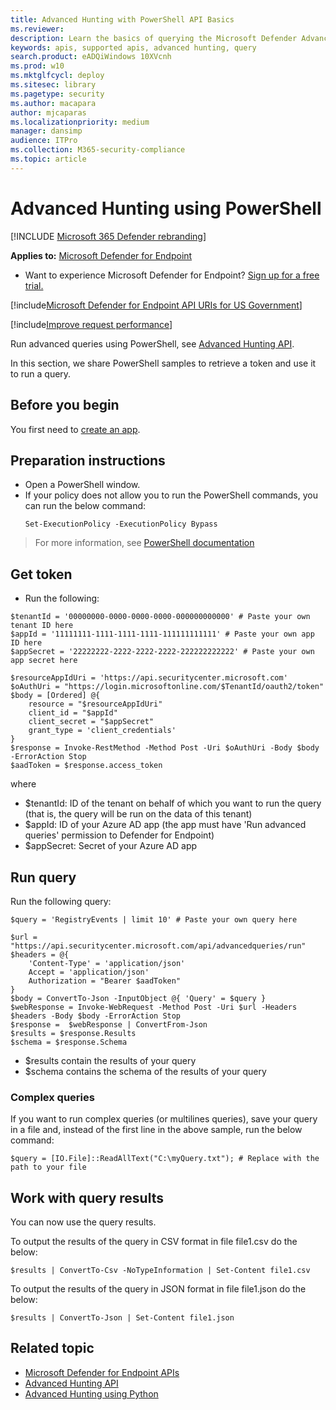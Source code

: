 ```yaml
---
title: Advanced Hunting with PowerShell API Basics
ms.reviewer: 
description: Learn the basics of querying the Microsoft Defender Advanced Threat Protection API, using PowerShell.
keywords: apis, supported apis, advanced hunting, query
search.product: eADQiWindows 10XVcnh
ms.prod: w10
ms.mktglfcycl: deploy
ms.sitesec: library
ms.pagetype: security
ms.author: macapara
author: mjcaparas
ms.localizationpriority: medium
manager: dansimp
audience: ITPro
ms.collection: M365-security-compliance 
ms.topic: article
---
```


# Advanced Hunting using PowerShell

[!INCLUDE [Microsoft 365 Defender rebranding](../../includes/microsoft-defender.md)]

**Applies to:** [Microsoft Defender for Endpoint](https://go.microsoft.com/fwlink/p/?linkid=2146631)

- Want to experience Microsoft Defender for Endpoint? [Sign up for a free trial.](https://www.microsoft.com/microsoft-365/windows/microsoft-defender-atp?ocid=docs-wdatp-exposedapis-abovefoldlink) 

[!include[Microsoft Defender for Endpoint API URIs for US Government](../../includes/microsoft-defender-api-usgov.md)]

[!include[Improve request performance](../../includes/improve-request-performance.md)]

Run advanced queries using PowerShell, see [Advanced Hunting API](run-advanced-query-api.md).

In this section, we share PowerShell samples to retrieve a token and use it to run a query.

## Before you begin
You first need to [create an app](apis-intro.md).

## Preparation instructions

- Open a PowerShell window.
- If your policy does not allow you to run the PowerShell commands, you can run the below command:
  ```
  Set-ExecutionPolicy -ExecutionPolicy Bypass
  ```

>For more information, see [PowerShell documentation](https://docs.microsoft.com/powershell/module/microsoft.powershell.security/set-executionpolicy)

## Get token

- Run the following:

```
$tenantId = '00000000-0000-0000-0000-000000000000' # Paste your own tenant ID here
$appId = '11111111-1111-1111-1111-111111111111' # Paste your own app ID here
$appSecret = '22222222-2222-2222-2222-222222222222' # Paste your own app secret here

$resourceAppIdUri = 'https://api.securitycenter.microsoft.com'
$oAuthUri = "https://login.microsoftonline.com/$TenantId/oauth2/token"
$body = [Ordered] @{
    resource = "$resourceAppIdUri"
    client_id = "$appId"
    client_secret = "$appSecret"
    grant_type = 'client_credentials'
}
$response = Invoke-RestMethod -Method Post -Uri $oAuthUri -Body $body -ErrorAction Stop
$aadToken = $response.access_token
```

where
- $tenantId: ID of the tenant on behalf of which you want to run the query (that is, the query will be run on the data of this tenant)
- $appId: ID of your Azure AD app (the app must have 'Run advanced queries' permission to Defender for Endpoint)
- $appSecret: Secret of your Azure AD app

## Run query

Run the following query:

```
$query = 'RegistryEvents | limit 10' # Paste your own query here

$url = "https://api.securitycenter.microsoft.com/api/advancedqueries/run"
$headers = @{ 
    'Content-Type' = 'application/json'
    Accept = 'application/json'
    Authorization = "Bearer $aadToken" 
}
$body = ConvertTo-Json -InputObject @{ 'Query' = $query }
$webResponse = Invoke-WebRequest -Method Post -Uri $url -Headers $headers -Body $body -ErrorAction Stop
$response =  $webResponse | ConvertFrom-Json
$results = $response.Results
$schema = $response.Schema
```

- $results contain the results of your query
- $schema contains the schema of the results of your query

### Complex queries

If you want to run complex queries (or multilines queries), save your query in a file and, instead of the first line in the above sample, run the below command:

```
$query = [IO.File]::ReadAllText("C:\myQuery.txt"); # Replace with the path to your file
```

## Work with query results

You can now use the query results.

To output the results of the query in CSV format in file file1.csv do the below:

```
$results | ConvertTo-Csv -NoTypeInformation | Set-Content file1.csv
```

To output the results of the query in JSON format in file file1.json do the below:

```
$results | ConvertTo-Json | Set-Content file1.json
```


## Related topic
- [Microsoft Defender for Endpoint APIs](apis-intro.md)
- [Advanced Hunting API](run-advanced-query-api.md)
- [Advanced Hunting using Python](run-advanced-query-sample-python.md)
